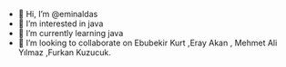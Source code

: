 - 👋 Hi, I’m @eminaldas
- 👀 I’m interested in java
- 🌱 I’m currently learning java
- 💞️ I’m looking to collaborate on Ebubekir Kurt ,Eray Akan , Mehmet Ali Yılmaz ,Furkan Kuzucuk.

